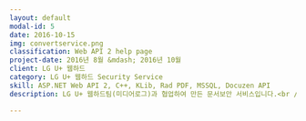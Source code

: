 ```yaml
---
layout: default
modal-id: 5
date: 2016-10-15
img: convertservice.png
classification: Web API 2 help page
project-date: 2016년 8월 &mdash; 2016년 10월
client: LG U+ 웹하드
category: LG U+ 웹하드 Security Service
skill: ASP.NET Web API 2, C++, KLib, Rad PDF, MSSQL, Docuzen API
description: LG U+ 웹하드팀(미디어로그)과 협업하여 만든 문서보안 서비스입니다.<br />ASP.NET Web API 2 로 구현되었으며, 고려대학교의 KLib 를 사용하여 파일을 ARIA 암호화할 수 있습니다.<br />또한, Hadnysis 사의 Docuzen API 를 사용하여 문서 파일을 보안 PDF 파일로 변환하여 업로드, 다운로드하는 기능을 제공하고 있습니다.<br />물론 파일 업로드, 다운로드는 비동기 / 동기 모두 지원하도록 구현하였습니다.<br /><br /><a href="http://www.webhard.co.kr/webII/page/service/?p=edrm" target="_blank">LG U+ 웹하드 문서보안 소개 페이지</a>를 방문해 보세요!

---
```

